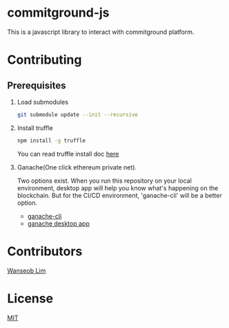 # commitground-js

This is a javascript library to interact with commitground platform.

# Contributing

## Prerequisites

1. Load submodules

    ```.bash
    git submodule update --init --recursive
    ```

1. Install truffle

    ```.bash
    npm install -g truffle
    ```
    You can read truffle install doc [here](https://truffleframework.com/docs/getting_started/installation)

1. Ganache(One click ethereum private net).

    Two options exist. When you run this repository on your local environment, desktop app will help you know what's happening on the blockchain. But for the CI/CD environment, 'ganache-cli' will be a better option.
    - [ganache-cli](https://github.com/trufflesuite/ganache-cli)
    - [ganache desktop app](https://truffleframework.com/ganache)


# Contributors
[Wanseob Lim](https://github.com/james-lim)

# License

[MIT](LICENSE)
